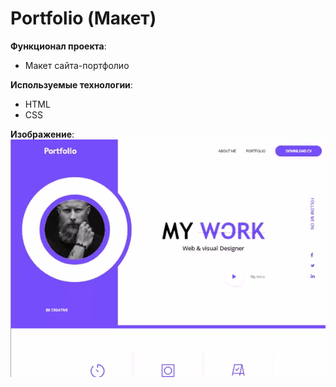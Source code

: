 # Portfolio (Макет)

**Функционал проекта**: <br>
- Макет сайта-портфолио<br>

**Используемые технологии**: 
- HTML<br>
- CSS<br>

**Изображение**:<br>
![Portfolio](./portfolio.gif)
